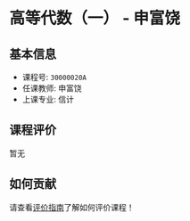 # 高等代数（一） - 申富饶

## 基本信息

- 课程号: `30000020A`
- 任课教师: 申富饶
- 上课专业: 信计

## 课程评价

暂无

## 如何贡献

请查看[评价指南](../how-to-comment.md)了解如何评价课程！
